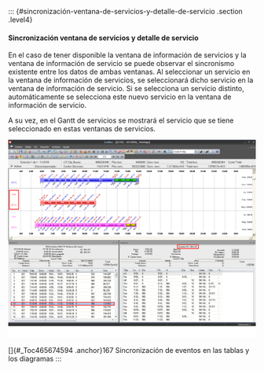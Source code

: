 ::: {#sincronización-ventana-de-servicios-y-detalle-de-servicio .section .level4}
#### Sincronización ventana de servicios y detalle de servicio

En el caso de tener disponible la ventana de información de servicios y
la ventana de información de servicio se puede observar el sincronismo
existente entre los datos de ambas ventanas. Al seleccionar un servicio
en la ventana de información de servicios, se seleccionará dicho
servicio en la ventana de información de servicio. Si se selecciona un
servicio distinto, automáticamente se selecciona este nuevo servicio en
la ventana de información de servicio.

A su vez, en el Gantt de servicios se mostrará el servicio que se tiene
seleccionado en estas ventanas de servicios.

![](../media/file259.png)

[]{#_Toc465674594 .anchor}167 Sincronización de eventos en las tablas y
los diagramas
:::
